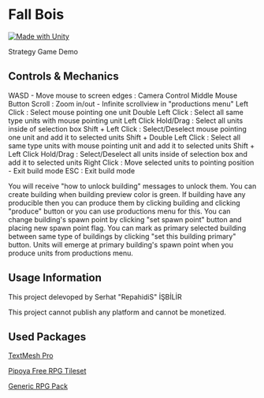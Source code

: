 # Fall Bois
[![Made with Unity](https://img.shields.io/badge/Made%20with-Unity-57b9d3.svg?style=for-the-badge&logo=unity)](https://unity3d.com)

Strategy Game Demo

## Controls & Mechanics

WASD - Move mouse to screen edges : Camera Control
Middle Mouse Button Scroll : Zoom in/out - Infinite scrollview in "productions menu"
Left Click : Select mouse pointing one unit
Double Left Click : Select all same type units with mouse pointing unit
Left Click Hold/Drag : Select all units inside of selection box
Shift + Left Click : Select/Deselect mouse pointing one unit and add it to selected units
Shift + Double Left Click : Select all same type units with mouse pointing unit and add it to selected units
Shift + Left Click Hold/Drag : Select/Deselect all units inside of selection box and add it to selected units
Right Click : Move selected units to pointing position - Exit build mode
ESC : Exit build mode

You will receive "how to unlock building" messages to unlock them.
You can create building when building preview color is green.
If building have any producible then you can produce them by clicking building and clicking "produce" button or you can use productions menu for this.
You can change building's spawn point by clicking "set spawn point" button and placing new spawn point flag.
You can mark as primary selected building between same type of buildings by clicking "set this building primary" button.
Units will emerge at primary building's spawn point when you produce units from productions menu.

## Usage Information

This project delevoped by Serhat "RepahidiS" İŞBİLİR

This project cannot publish any platform and cannot be monetized.

## Used Packages

[TextMesh Pro](https://learn.unity.com/tutorial/working-with-textmesh-pro/)

[Pipoya Free RPG Tileset](https://pipoya.itch.io/pipoya-rpg-tileset-32x32)

[Generic RPG Pack](https://bakudas.itch.io/generic-rpg-pack)